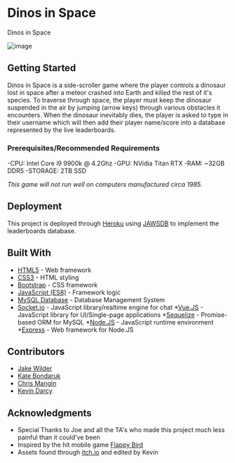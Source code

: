 # Dinos in Space

Dinos in Space

![image](https://steemitimages.com/p/cyxkESqYz3dhcAZnfueBbAJYLgwJQyDNA7TWHyu6zQsVykaLBuHQpKvXgrAGePUXa4advvFWt1K5NBQeKDbvbH74DZrp9f7zJxtMES6kzMMVwaSKv2UJ87BWNtPVkndChqG?format=match&mode=fit&width=640)

## Getting Started

Dinos in Space is a side-scroller game where the player controls a dinosaur lost in space after a meteor crashed into Earth and killed the rest of it's species. To traverse through space, the player must keep the dinosaur suspended in the air by jumping (arrow keys) through various obstacles it encounters. When the dinosaur inevitably dies, the player is asked to type in their username which will then add their player name/score into a database represented by the live leaderboards.

### Prerequisites/Recommended Requirements

-CPU: Intel Core i9 9900k @ 4.2Ghz
-GPU: NVidia Titan RTX
-RAM: ~32GB DDR5
-STORAGE: 2TB SSD


*This game will not run well on computers manufactured circa 1985.*


## Deployment

This project is deployed through [Heroku](https://www.heroku.com/home/) using [JAWSDB](https://www.jawsdb.com/) to implement the leaderboards database.

## Built With

* [HTML5](http://www.dropwizard.io/1.0.2/docs/) - Web framework
* [CSS3](https://maven.apache.org/) - HTML styling
* [Bootstrap](https://getbootstrap.com/) - CSS framework
* [JavaScript (ES8)](https://rometools.github.io/rome/) - Framework logic
* [MySQL Database](https://www.mysql.com/) - Database Management System
* [Socket.io](https://socket.io/) - JavaScript library/realtime engine for chat
*[Vue.JS](https://vuejs.org/) - JavaScript library for UI/Single-page applications
*[Sequelize](https://sequelize.org/) - Promise-based ORM for MySQL
*[Node.JS](https://nodejs.org/en/) - JavaScript runtime environment
*[Express](https://expressjs.com/) - Web framework for Node.JS

## Contributors

- [Jake Wilder](https://github.com/jacobwilder)
- [Kate Bondaruk](https://github.com/jacobwilder)
- [Chris Mangin](https://github.com/jacobwilder)
- [Kevin Darcy](https://github.com/jacobwilder)

## Acknowledgments

* Special Thanks to Joe and all the TA's who made this project much less painful than it could've been
* Inspired by the hit mobile game [Flappy Bird](https://en.wikipedia.org/wiki/Flappy_Bird)
* Assets found through [itch.io](https://itch.io/game-assets/free) and edited by Kevin

